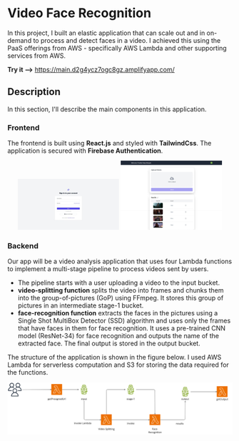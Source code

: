 # Video Face Recognition
In this project, I built an elastic application that can scale out and in on-demand to process and detect faces in a video. I achieved this using the PaaS offerings from AWS - specifically AWS Lambda and other supporting services from AWS.

**Try it -->** https://main.d2g4ycz7ogc8gz.amplifyapp.com/

## Description
In this section, I'll describe the main components in this application. 
### Frontend
The frontend is built using **React.js** and styled with **TailwindCss**.  The application is secured with **Firebase Authentication**.

<p align="center">
  <img src="./public/images/Login.jpeg" alt="Login" width="45%" />
  <img src="./public/images/Dashboard.jpeg" alt="Dashboard" width="45%" />
</p>

### Backend
 Our app will be a video analysis application that uses four Lambda functions to implement a multi-stage pipeline to process videos sent by users.

 -  The pipeline starts with a user uploading a video to the input bucket.
 -  **video-splitting function** splits the video into frames and chunks them into the group-of-pictures (GoP) using FFmpeg. It stores this group of pictures in an intermediate stage-1 bucket.
 - **face-recognition function** extracts the faces in the pictures using a Single Shot MultiBox Detector (SSD) algorithm and uses only the frames that have faces in them for face recognition. It uses a pre-trained CNN model (ResNet-34) for face recognition and outputs the name of the extracted face. The final output is stored in the output bucket.
 
The structure of the application is shown in the figure below. I used AWS Lambda for serverless computation and S3 for storing the data required for the functions.

![Architecture Diagram](./public/images/architecture-diagram.png)


